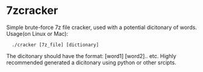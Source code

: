 # 7zcracker

Simple brute-force 7z file cracker, used with a potential dicitonary of words. 
Usage(on Linux or Mac): 
```
  ./cracker [7z_file] [dictionary]
```
The dicitonary should have the format: 
[word1]
[word2].. etc. Highly recommended generated a dicitonary using python or other srcipts. 
